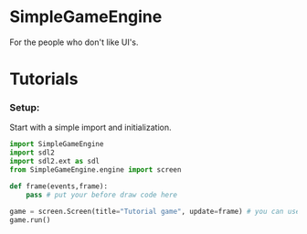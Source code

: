 # SimpleGameEngine

For the people who don't like UI's.

# Tutorials

### Setup:

Start with a simple import and initialization.
```python
import SimpleGameEngine
import sdl2
import sdl2.ext as sdl
from SimpleGameEngine.engine import screen

def frame(events,frame):
    pass # put your before draw code here

game = screen.Screen(title="Tutorial game", update=frame) # you can use the icon attribute to change the icon, 
game.run()
```
